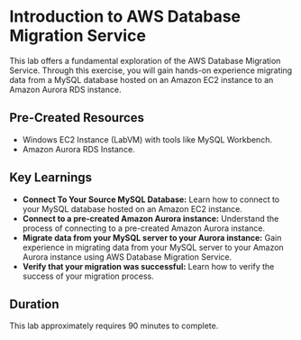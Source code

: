 # Introduction to AWS Database Migration Service

This lab offers a fundamental exploration of the AWS Database Migration Service. Through this exercise, you will gain hands-on experience migrating data from a MySQL database hosted on an Amazon EC2 instance to an Amazon Aurora RDS instance.

## Pre-Created Resources

- Windows EC2 Instance (LabVM) with tools like MySQL Workbench.
- Amazon Aurora RDS Instance.

## Key Learnings

- **Connect To Your Source MySQL Database:** Learn how to connect to your MySQL database hosted on an Amazon EC2 instance.
- **Connect to a pre-created Amazon Aurora instance:** Understand the process of connecting to a pre-created Amazon Aurora instance.
- **Migrate data from your MySQL server to your Aurora instance:** Gain experience in migrating data from your MySQL server to your Amazon Aurora instance using AWS Database Migration Service.
- **Verify that your migration was successful:** Learn how to verify the success of your migration process.

## Duration

This lab approximately requires 90 minutes to complete.
